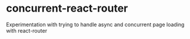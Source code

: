 # concurrent-react-router

Experimentation with trying to handle async and concurrent page loading with react-router
